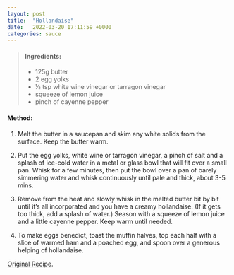 ```yaml
---
layout: post
title:  "Hollandaise"
date:   2022-03-20 17:11:59 +0000
categories: sauce
---
```

> #### Ingredients:
>
> - 125g butter
> - 2 egg yolks
> - ½ tsp white wine vinegar or tarragon vinegar
> - squeeze of lemon juice
> - pinch of cayenne pepper



#### Method:


1. Melt the butter in a saucepan and skim any white solids from the surface. Keep the butter warm.

2. Put the egg yolks, white wine or tarragon vinegar, a pinch of salt and a splash of ice-cold water in a metal or glass bowl that will fit over a small pan. Whisk for a few minutes, then put the bowl over a pan of barely simmering water and whisk continuously until pale and thick, about 3-5 mins.

3. Remove from the heat and slowly whisk in the melted butter bit by bit until it’s all incorporated and you have a creamy hollandaise. (If it gets too thick, add a splash of water.) Season with a squeeze of lemon juice and a little cayenne pepper. Keep warm until needed.

4. To make eggs benedict, toast the muffin halves, top each half with a slice of warmed ham and a poached egg, and spoon over a generous helping of hollandaise.


[Original Recipe][original-recipe].

[original-recipe]: https://www.bbcgoodfood.com/recipes/hollandaise-sauce